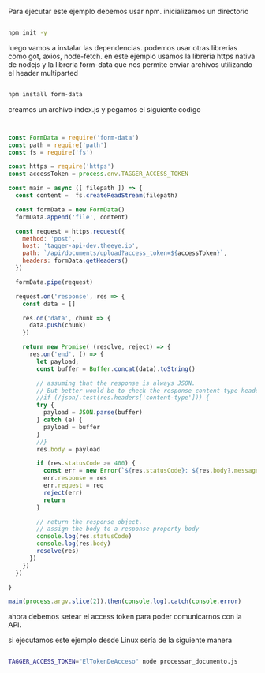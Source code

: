 
Para ejecutar este ejemplo debemos usar npm. inicializamos un directorio

```bash

npm init -y


```

luego vamos a instalar las dependencias.
podemos usar otras librerias como got, axios, node-fetch. en este ejemplo usamos la libreria https nativa de nodejs y la libreria form-data que nos permite enviar archivos utilizando el header multiparted


```bash

npm install form-data

```

creamos un archivo index.js y pegamos el siguiente codigo


```javascript


const FormData = require('form-data')
const path = require('path')
const fs = require('fs')

const https = require('https')
const accessToken = process.env.TAGGER_ACCESS_TOKEN

const main = async ([ filepath ]) => {
  const content =  fs.createReadStream(filepath)

  const formData = new FormData()
  formData.append('file', content)

  const request = https.request({
    method: 'post',
    host: 'tagger-api-dev.theeye.io',
    path: `/api/documents/upload?access_token=${accessToken}`,
    headers: formData.getHeaders()
  })

  formData.pipe(request)

  request.on('response', res => {
    const data = []

    res.on('data', chunk => {
      data.push(chunk)
    })

    return new Promise( (resolve, reject) => {
      res.on('end', () => {
        let payload;
        const buffer = Buffer.concat(data).toString()

        // assuming that the response is always JSON.
        // But better would be to check the response content-type header
        //if (/json/.test(res.headers['content-type'])) {
        try {
          payload = JSON.parse(buffer)
        } catch (e) {
          payload = buffer
        }
        //}
        res.body = payload

        if (res.statusCode >= 400) {
          const err = new Error(`${res.statusCode}: ${res.body?.message||res.body}`)
          err.response = res
          err.request = req
          reject(err)
          return
        }

        // return the response object.
        // assign the body to a response property body
        console.log(res.statusCode)
        console.log(res.body)
        resolve(res)
      })
    })
  })

}

main(process.argv.slice(2)).then(console.log).catch(console.error)


```

ahora debemos setear el access token para poder comunicarnos con la API.

si ejecutamos este ejemplo desde Linux sería de la siguiente manera

```bash

TAGGER_ACCESS_TOKEN="ElTokenDeAcceso" node processar_documento.js

```
